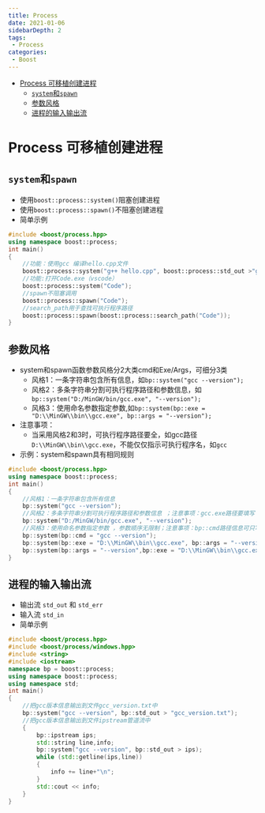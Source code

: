 ```yaml
---
title: Process
date: 2021-01-06
sidebarDepth: 2
tags:
 - Process
categories:
 - Boost
---
```

- [Process 可移植创建进程](#process-可移植创建进程)
	- [`system`和`spawn`](#system和spawn)
	- [参数风格](#参数风格)
	- [进程的输入输出流](#进程的输入输出流)
# Process 可移植创建进程
## `system`和`spawn`
- 使用`boost::process::system()`阻塞创建进程
- 使用`boost::process::spawn()`不阻塞创建进程
- 简单示例
```cpp
#include <boost/process.hpp>
using namespace boost::process;
int main()
{
	//功能：使用gcc 编译hello.cpp文件
	boost::process::system("g++ hello.cpp", boost::process::std_out >"gcc_out.log" );
	//功能:打开Code.exe（vscode）
	boost::process::system("Code");
	//spawn不阻塞调用
	boost::process::spawn("Code");
	//search_path用于查找可执行程序路径
	boost::process::spawn(boost::process::search_path("Code"));
}
```
## 参数风格
- system和spawn函数参数风格分2大类cmd和Exe/Args，可细分3类
  - 风格1：一条字符串包含所有信息，如`bp::system("gcc --version");`
  - 风格2：多条字符串分割可执行程序路径和参数信息，如`bp::system("D:/MinGW/bin/gcc.exe", "--version");`
  - 风格3：使用命名参数指定参数,如`bp::system(bp::exe = "D:\\MinGW\\bin\\gcc.exe", bp::args = "--version");`
- 注意事项：
  - 当采用风格2和3时，可执行程序路径要全，如gcc路径`D:\\MinGW\\bin\\gcc.exe`，不能仅仅指示可执行程序名，如`gcc`
- 示例：system和spawn具有相同规则
```cpp
#include <boost/process.hpp>
using namespace boost::process;
int main()
{
	//风格1：一条字符串包含所有信息
	bp::system("gcc --version");
	//风格2：多条字符串分割可执行程序路径和参数信息 ；注意事项：gcc.exe路径要填写
	bp::system("D:/MinGW/bin/gcc.exe", "--version");
	//风格3：使用命名参数指定参数 ，参数顺序无限制；注意事项：bp::cmd路径信息可只写gcc，但bp::exe路径要写D:\\MinGW\\bin\\gcc.exe
	bp::system(bp::cmd = "gcc --version");
	bp::system(bp::exe = "D:\\MinGW\\bin\\gcc.exe", bp::args = "--version");
	bp::system(bp::args = "--version",bp::exe = "D:\\MinGW\\bin\\gcc.exe");	
}
```
## 进程的输入输出流
- 输出流 `std_out` 和 `std_err`
- 输入流 `std_in`
- 简单示例
```cpp
#include <boost/process.hpp>
#include <boost/process/windows.hpp>
#include <string>
#include <iostream>
namespace bp = boost::process;
using namespace boost::process;
using namespace std;
int main()
{
	//把gcc版本信息输出到文件gcc_version.txt中
	bp::system("gcc --version", bp::std_out > "gcc_version.txt");
	//把gcc版本信息输出到文件ipstream管道流中
	{
		bp::ipstream ips;
		std::string line,info;
		bp::system("gcc --version", bp::std_out > ips);		
		while (std::getline(ips,line))
		{
			info += line+"\n";
		}
		std::cout << info;
	}
}
```